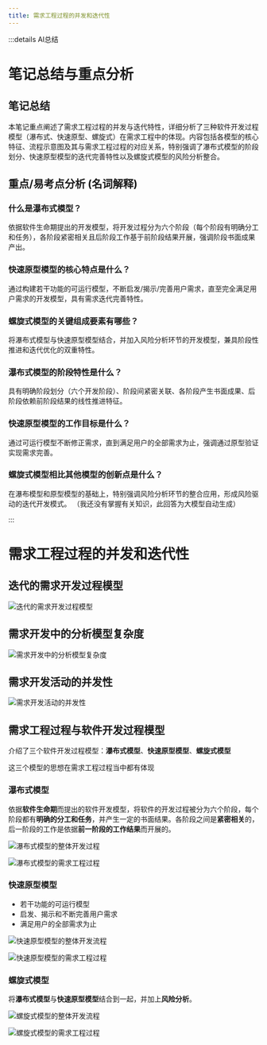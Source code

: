 ```yaml
---
title: 需求工程过程的并发和迭代性
---
```


:::details AI总结



# 笔记总结与重点分析
## 笔记总结
本笔记重点阐述了需求工程过程的并发与迭代特性，详细分析了三种软件开发过程模型（瀑布式、快速原型、螺旋式）在需求工程中的体现。内容包括各模型的核心特征、流程示意图及其与需求工程过程的对应关系，特别强调了瀑布式模型的阶段划分、快速原型模型的迭代完善特性以及螺旋式模型的风险分析整合。

## 重点/易考点分析 (名词解释)

### 什么是瀑布式模型？
依据软件生命期提出的开发模型，将开发过程分为六个阶段（每个阶段有明确分工和任务），各阶段紧密相关且后阶段工作基于前阶段结果开展，强调阶段书面成果产出。

### 快速原型模型的核心特点是什么？
通过构建若干功能的可运行模型，不断启发/揭示/完善用户需求，直至完全满足用户需求的开发模型，具有需求迭代完善特性。

### 螺旋式模型的关键组成要素有哪些？
将瀑布式模型与快速原型模型结合，并加入风险分析环节的开发模型，兼具阶段性推进和迭代优化的双重特性。

### 瀑布式模型的阶段特性是什么？
具有明确阶段划分（六个开发阶段）、阶段间紧密关联、各阶段产生书面成果、后阶段依赖前阶段结果的线性推进特征。

### 快速原型模型的工作目标是什么？
通过可运行模型不断修正需求，直到满足用户的全部需求为止，强调通过原型验证实现需求完善。

### 螺旋式模型相比其他模型的创新点是什么？
在瀑布模型和原型模型的基础上，特别强调风险分析环节的整合应用，形成风险驱动的迭代开发模式。
（我还没有掌握有关知识，此回答为大模型自动生成）

:::




# 需求工程过程的并发和迭代性

## 迭代的需求开发过程模型 
![迭代的需求开发过程模型](imgs/QQ_1745153964202.png)

## 需求开发中的分析模型复杂度
![需求开发中的分析模型复杂度](imgs/QQ_1745201265191.png)

## 需求开发活动的并发性
![需求开发活动的并发性](imgs/QQ_1745201215156.png)

## 需求工程过程与软件开发过程模型

介绍了三个软件开发过程模型：**瀑布式模型**、**快速原型模型**、**螺旋式模型**

这三个模型的思想在需求工程过程当中都有体现

### 瀑布式模型
依据**软件生命期**而提出的软件开发模型，将软件的开发过程被分为六个阶段，每个阶段都有**明确的分工和任务**，并产生一定的书面结果。各阶段之间是**紧密相关**的，后一阶段的工作是依据**前一阶段的工作结果**而开展的。

![瀑布式模型的整体开发过程](imgs/QQ_1745201872073.png)

![瀑布式模型的需求工程过程](imgs/QQ_1745153364605.png)


### 快速原型模型

- 若干功能的可运行模型
- 启发、揭示和不断完善用户需求
- 满足用户的全部需求为止

![快速原型模型的整体开发流程](imgs/QQ_1745202081976.png)

![快速原型模型的需求工程过程](imgs/QQ_1745202262899.png)

### 螺旋式模型
将**瀑布式模型**与**快速原型模型**结合到一起，并加上**风险分析**。

![螺旋式模型的整体开发流程](imgs/QQ_1745202759662.png)

![螺旋式模型的需求工程过程](imgs/QQ_1745203209099.png)

